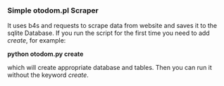 <h3>Simple otodom.pl Scraper</h3>

It uses b4s and requests to scrape data from website and saves it to the sqlite Database.
If you run the script for the first time you need to add <i>create</i>, for example:

<b>python otodom.py create</b>

which will create appropriate database and tables. Then you can run it without the keyword <i>create</i>.
